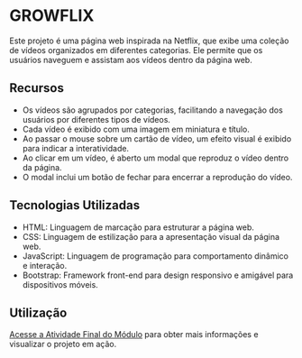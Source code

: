 # GROWFLIX

Este projeto é uma página web inspirada na Netflix, que exibe uma coleção de vídeos organizados em diferentes categorias. Ele permite que os usuários naveguem e assistam aos vídeos dentro da página web.

## Recursos

- Os vídeos são agrupados por categorias, facilitando a navegação dos usuários por diferentes tipos de vídeos.
- Cada vídeo é exibido com uma imagem em miniatura e título.
- Ao passar o mouse sobre um cartão de vídeo, um efeito visual é exibido para indicar a interatividade.
- Ao clicar em um vídeo, é aberto um modal que reproduz o vídeo dentro da página.
- O modal inclui um botão de fechar para encerrar a reprodução do vídeo.

## Tecnologias Utilizadas

- HTML: Linguagem de marcação para estruturar a página web.
- CSS: Linguagem de estilização para a apresentação visual da página web.
- JavaScript: Linguagem de programação para comportamento dinâmico e interação.
- Bootstrap: Framework front-end para design responsivo e amigável para dispositivos móveis.

## Utilização

[Acesse a Atividade Final do Módulo](https://vercel.com/marcelecardozo/atividade-final-do-modulo) para obter mais informações e visualizar o projeto em ação.
